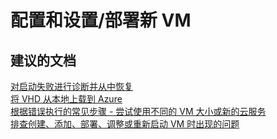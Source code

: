 <properties
    pageTitle="configuration and setup/deploy a new vm"
    description="配置和设置/部署新 VM"
    service="microsoft.compute"
    resource="virtualmachines"
    authors="scottAzure"
    displayOrder=""
    selfHelpType="generic"
    supportTopicIds="32411844"
    resourceTags="linux, redhat"
    productPesIds="15571"
    cloudEnvironments="public"
/>


# <a name="configuration-and-setupdeploy-a-new-vm"></a>配置和设置/部署新 VM

## <a name="recommended-documents"></a>**建议的文档**
[对启动失败进行诊断并从中恢复](https://azure.microsoft.com/blog/boot-diagnostics-for-virtual-machines-v2/)<br>
[将 VHD 从本地上载到 Azure](https://azure.microsoft.com/documentation/articles/virtual-machines-linux-classic-create-upload-vhd/)<br>
[根据错误执行的常见步骤 - 尝试使用不同的 VM 大小或新的云服务](https://azure.microsoft.com/documentation/articles/virtual-machines-windows-allocation-failure/#error-string-lookup)<br>
[排查创建、添加、部署、调整或重新启动 VM 时出现的问题](http://aka.ms/azCreateTroubleshoot)
